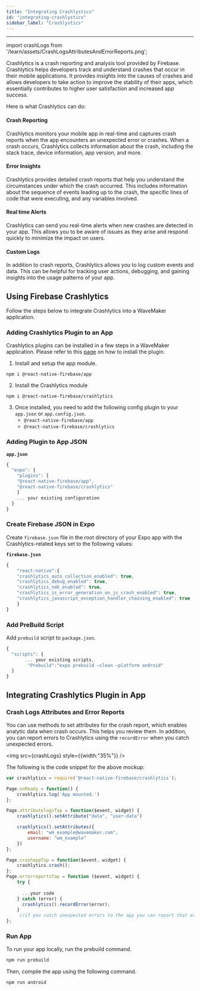```yaml
---
title: "Integrating Crashlystics"
id: "integrating-crashlystics"
sidebar_label: "Crashlystics"
---
```

---
import crashLogs from '/learn/assets/CrashLogsAttributesAndErrorReports.png';

Crashlytics is a crash reporting and analysis tool provided by Firebase. Crashlytics helps developers track and understand crashes that occur in their mobile applications. It provides insights into the causes of crashes and allows developers to take action to improve the stability of their apps, which essentially contributes to higher user satisfaction and increased app success.

Here is what Crashlytics can do:

#### Crash Reporting

Crashlytics monitors your mobile app in real-time and captures crash reports when the app encounters an unexpected error or crashes. When a crash occurs, Crashlytics collects information about the crash, including the stack trace, device information, app version, and more.

#### Error Insights

Crashlytics provides detailed crash reports that help you understand the circumstances under which the crash occurred. This includes information about the sequence of events leading up to the crash, the specific lines of code that were executing, and any variables involved.

#### Real time Alerts

Crashlytics can send you real-time alerts when new crashes are detected in your app. This allows you to be aware of issues as they arise and respond quickly to minimize the impact on users.

#### Custom Logs

In addition to crash reports, Crashlytics allows you to log custom events and data. This can be helpful for tracking user actions, debugging, and gaining insights into the usage patterns of your app.

## Using Firebase Crashlytics

Follow the steps below to integrate Crashlytics into a WaveMaker application.

### Adding Crashlytics Plugin to an App​

Crashlytics plugins can be installed in a few steps in a WaveMaker application. Please refer to this [page](https://docs.wavemaker.com/learn/react-native/third-party-expo-plugins#expo)
on how to install the plugin.


1. Install and setup the app module.

```
npm i @react-native-firebase/app
```

2. Install the Crashlytics module

```
npm i @react-native-firebase/crashlytics
```

3. Once installed, you need to add the following config plugin to your `app.json` or `app.config.json`.
    - `@react-native-firebase/app`
    - `@react-native-firebase/crashlytics` 

### Adding Plugin to App JSON

**`app.json`**

```javascript
{
  "expo": {
    "plugins": [
    "@react-native-firebase/app",
    "@react-native-firebase/crashlytics"
    ]
    ... your existing configuration 
  }
}
```

### Create Firebase JSON in Expo

Create `firebase.json` file in the root directory of your Expo app with the Crashlytics-related keys set to the following values: 

**`firebase.json`**

```javascript
{
    "react-native":{
    "crashlytics_auto_collection_enabled": true,
    "crashlytics_debug_enabled": true,
    "crashlytics_ndk_enabled": true,
    "crashlytics_is_error_generation_on_js_crash_enabled": true,
    "crashlytics_javascript_exception_handler_chaining_enabled": true
    }
}
```

### Add PreBuild Script

Add `prebuild` script to `package.json`.

```javascript
{
  "scripts": {
       ... your existing scripts,
        "Prebuild":"expo prebuild –clean —platform android"
  }
}
```

## Integrating Crashlytics Plugin in App

### Crash Logs Attributes and Error Reports

You can use methods to set attributes for the crash report, which enables analytic data when crash occurs. This helps you review them. In addition, you can report errors to Crashlytics using the `recordError` when you catch unexpected errors.

<img src={crashLogs} style={{width:"35%"}} />

The following is the code snippet for the above mockup:

```javascript
var crashlytics = require('@react-native-firebase/crashlytics');

Page.onReady = function() {
    crashlytics.log('App mounted.')
};

Page.attributelogsTap = function($event, widget) {
    crashlytics().setAttribute("data", "user-data")

    crashlytics().setAttributes({
        email: "wm_example@wavemaker.com",
        username: "wm_example"
    })
};

Page.crashappTap = function($event, widget) {
    crashlytics.crash();
};
Page.errorreportsTap = function ($event, widget) { 
    try {
      
      ...your code 
    } catch (error) {
      crashlytics().recordError(error);
    }
     //if you catch unexpected errors to the app you can report that error to Crashlytics using the `recordError` method.
};
```

### Run App

To run your app locally, run the prebuild command.

```javascript
npm run prebuild
```

Then, compile the app using the following command.

```javascript
npm run android
```